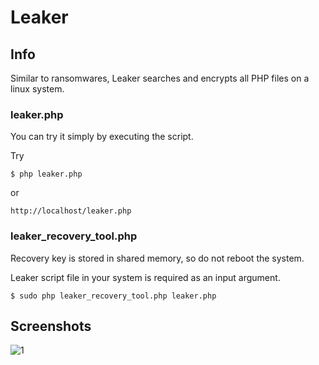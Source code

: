 # Leaker

## Info 

Similar to ransomwares, Leaker searches and encrypts all PHP files on a linux system.

### leaker.php
You can try it simply by executing the script. <br>

Try

```
$ php leaker.php
```
or
```
http://localhost/leaker.php
```

### leaker_recovery_tool.php

Recovery key is stored in shared memory, so do not reboot the system.

Leaker script file in your system is required as an input argument.

```
$ sudo php leaker_recovery_tool.php leaker.php
```

## Screenshots
![1](https://user-images.githubusercontent.com/75349747/151699406-22445915-f817-4aea-9111-9826b721ceed.PNG)
